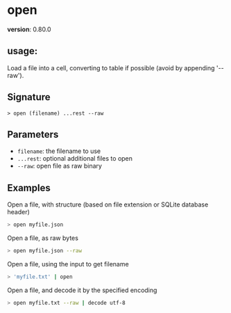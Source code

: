 # open

**version**: 0.80.0

## **usage**:

Load a file into a cell, converting to table if possible (avoid by appending '--raw').

## Signature

`> open (filename) ...rest --raw`

## Parameters

- `filename`: the filename to use
- `...rest`: optional additional files to open
- `--raw`: open file as raw binary

## Examples

Open a file, with structure (based on file extension or SQLite database header)

```bash
> open myfile.json
```

Open a file, as raw bytes

```bash
> open myfile.json --raw
```

Open a file, using the input to get filename

```bash
> 'myfile.txt' | open
```

Open a file, and decode it by the specified encoding

```bash
> open myfile.txt --raw | decode utf-8
```
